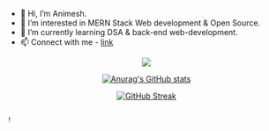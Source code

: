 
  
 - 👋 Hi, I’m Animesh.
 - 👀 I’m interested in MERN Stack Web development & Open Source.
 - 🌱 I’m currently learning DSA & back-end web-development.
 - 📫 Connect with me - <a href="https://animesh156.github.io/Linktree/" traget="_blank">link</a>
 

<p align="center">

  <a href="https://skillicons.dev">
    <img src="https://skillicons.dev/icons?i=cpp,c,js,css,html,bootstrap,tailwind,react,git,github" />
  </a> 
  
  </p>
  
  
  
 <div align="center">

[![Anurag's GitHub stats](https://github-readme-stats.vercel.app/api?username=animesh156&show_icons=true&theme=radical)](https://github.com/anuraghazra/github-readme-stats)
  
  [![GitHub Streak](https://streak-stats.demolab.com/?user=animesh156&theme=radical)](https://git.io/streak-stats)
  
  </div>
  





                                                                                                                                                                    !     



<!---
animesh156/animesh156 is a ✨ special ✨ repository because its `README.md` (this file) appears on your GitHub profile.
You can click the Preview link to take a look at your changes.
--->
